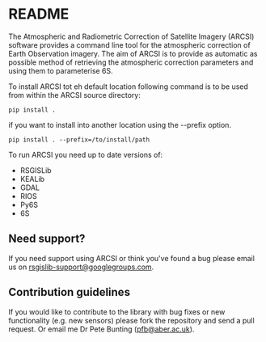 # README #

The Atmospheric and Radiometric Correction of Satellite Imagery (ARCSI) software provides a command line tool for the atmospheric correction of Earth Observation imagery. The aim of ARCSI is to provide as automatic as possible method of retrieving the atmospheric correction parameters and using them to parameterise 6S.

To install ARCSI tot eh default location following command is to be used from within the ARCSI source directory:

``
pip install .
``


if you want to install into another location using the --prefix option.

``
pip install . --prefix=/to/install/path
``


To run ARCSI you need up to date versions of:

* RSGISLib
* KEALib
* GDAL
* RIOS 
* Py6S
* 6S

## Need support? ##

If you need support using ARCSI or think you've found a bug please email us on rsgislib-support@googlegroups.com.

## Contribution guidelines ##

If you would like to contribute to the library with bug fixes or new functionality (e.g. new sensors) please fork the repository and send a pull request. Or email me Dr Pete Bunting (pfb@aber.ac.uk). 

